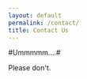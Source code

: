 ```yaml
---
layout: default
permalink: /contact/
title: Contact Us
---
```


#Ummmmm....#

Please don't.
